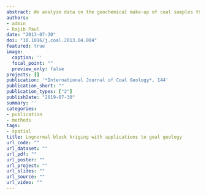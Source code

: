 ```yaml
---
abstract: We analyze data on the geochemical make-up of coal samples throughout the state of Illinois. The goal is to estimate the geochemical properties at unobserved locations over a specified region. Multivariate spatial modeling requires characterization of both spatial and cross-spatial covariances. Reduced rank spatial models are popular in analyzing large spatial datasets. We develop a multivariate spatial mixed effects model for log-normal processes and show how to implement with compositional data to predict on point locations, as well as the average prediction over a finite area. We use log-normal kriging for the components of compositional data, and show how to obtain estimates and measures of precision in isometric log-ratio coordinates.
authors:
- admin
- Rajib Paul
date: "2013-07-30"
doi: "10.1016/j.coal.2013.04.004"
featured: true
image:
  caption: ''
  focal_point: ""
  preview_only: false
projects: []
publication: '*International Journal of Coal Geology*, 144'
publication_short: ""
publication_types: ["2"]
publishDate: "2019-07-30"
summary: ''
categories:
- publication
- methods
tags: 
- spatial
title: Lognormal block kriging with applications to goal geology
url_code: ""
url_dataset: ""
url_pdf: ""
url_poster: ""
url_project: ""
url_slides: ""
url_source: ""
url_video: ""
---
```









